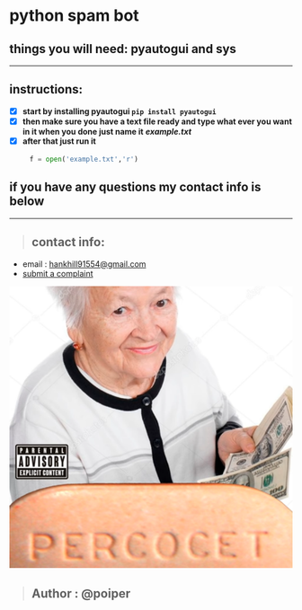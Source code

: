 # **python spam bot**
## **things you will need: pyautogui and sys**
---
## **instructions:**
- [x] **start by installing pyautogui `pip install pyautogui`**
- [x] **then make sure you have a text file ready and type what ever you want in it when you done just name it** ***example.txt***
- [x] **after that just run it**

```python
     f = open('example.txt','r')
```
## **if you have any questions my contact info is below**
---

> ## **contact info:**

- email :
hankhill91554@gmail.com
- [submit a complaint](https://forms.gle/VYwWheyVNPfQAf8L7 "tell me if theres an error or if somethings wrong")


![pog](perc.png)
>## **Author : @poiper**